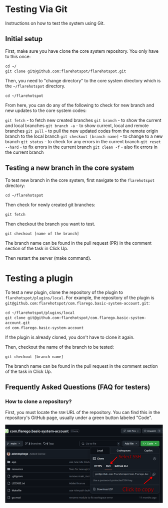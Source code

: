 # Testing Via Git

Instructions on how to test the system using Git.

## Initial setup

First, make sure you have clone the core system repository. You only have to this once:

```
cd ~/
git clone git@github.com:flarehotspot/flarehotspot.git
```

Then, you need to "change directory" to the core system directory which is the `~/flarehotspot` directory.

```
cd ~/flarehotspot
```

From here, you can do any of the following to check for new branch and new updates to the core system codes:

`git fetch` - to fetch new created branches
`git branch` - to show the current and local branches
`git branch -a` - to show current, local and remote branches
`git pull` - to pull the new updated codes from the remote origin branch to the local branch
`git checkout [branch name]` - to change to a new branch
`git status` - to check for any errors in the current branch
`git reset --hard` - to fix errors in the current branch
`git clean -f` - also fix errors in the current branch

## Testing a new branch in the core system

To test new branch in the core system, first navigate to the `flarehotspot` directory:

```
cd ~/flarehotspot
```

Then check for newly created git branches:

```
git fetch
```

Then checkout the branch you want to test.

```
git checkout [name of the branch]
```

The branch name can be found in the pull request (PR) in the comment section of the task in Click Up.

Then restart the server (make command).
# Testing a plugin

To test a new plugin, clone the repository of the plugin to `flarehotspot/plugins/local`. For example, the repository of the plugin is `git@github.com:flarehotspot/com.flarego.basic-system-account.git`:

```
cd ~/flarehotspot/plugins/local
git clone git@github.com:flarehotspot/com.flarego.basic-system-account.git
cd com.flarego.basic-system-account
```

If the plugin is already cloned, you don't have to clone it again.

Then, checkout the name of the branch to be tested:

```
git checkout [branch name]
```

The branch name can be found in the pull request in the comment section of the task in Click Up.

## Frequently Asked Questions (FAQ for testers)

### How to clone a repository?

First, you must locate the `SSH` URL of the repository. You can find this in the repository's GitHub page, usually under a green button labeled "Code".

![image](./docs/img/repository-remote.png)

